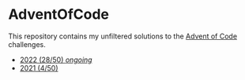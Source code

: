 # AdventOfCode

This repository contains my unfiltered solutions to the [Advent of Code](https://adventofcode.com/) challenges.

* [2022 (28/50) *ongoing*](2022)
* [2021 (4/50)](2021)
